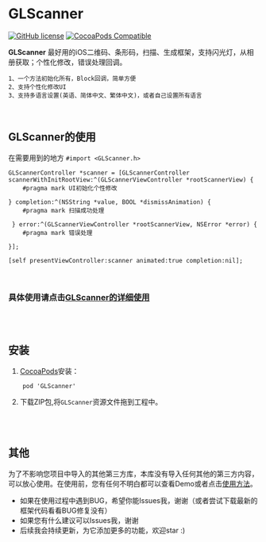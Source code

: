 # GLScanner
[![GitHub license](https://img.shields.io/badge/license-MIT-blue.svg)](https://raw.githubusercontent.com/Gavin-ldh/GLScanner/master/LICENSE)
[![CocoaPods Compatible](https://img.shields.io/cocoapods/v/GLCodeScanner.svg)](https://img.shields.io/cocoapods/v/GLScanner.svg)


**GLScanner** 最好用的iOS二维码、条形码，扫描、生成框架，支持闪光灯，从相册获取；个性化修改，错误处理回调。
```
1、一个方法初始化所有，Block回调，简单方便
2、支持个性化修改UI
3、支持多语言设置(英语、简体中文、繁体中文)，或者自己设置所有语言
```
<br>
 
## GLScanner的使用
在需要用到的地方 `#import <GLScanner.h>`
```
GLScannerController *scanner = [GLScannerController scannerWithInitRootView:^(GLScannerViewController *rootScannerView) {
    #pragma mark UI初始化个性修改 

} completion:^(NSString *value, BOOL *dismissAnimation) {
    #pragma mark 扫描成功处理

 } error:^(GLScannerViewController *rootScannerView, NSError *error) {
    #pragma mark 错误处理
    
}];

[self presentViewController:scanner animated:true completion:nil];
```
<br>

### 具体使用请点击[GLScanner的详细使用](https://cocoapods.org/)
<br>
<br>

## 安装
1. [CocoaPods](https://cocoapods.org/)安装：
```
    pod 'GLScanner' 
```
2. 下载ZIP包,将`GLScanner`资源文件拖到工程中。
<br>
<br>

## 其他
为了不影响您项目中导入的其他第三方库，本库没有导入任何其他的第三方内容，可以放心使用。在使用前，您有任何不明白都可以查看Demo或者点击[使用方法]()。
* 如果在使用过程中遇到BUG，希望你能Issues我，谢谢（或者尝试下载最新的框架代码看看BUG修复没有）
* 如果您有什么建议可以Issues我，谢谢
* 后续我会持续更新，为它添加更多的功能，欢迎star :)
